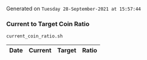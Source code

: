Generated on `Tuesday 28-September-2021 at 15:57:44`

### Current to Target Coin Ratio
`current_coin_ratio.sh`

Date|Current|Target|Ratio
---|---|---|---
